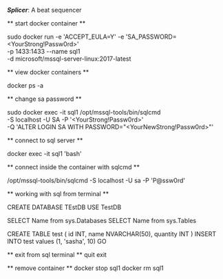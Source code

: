 ***Splicer***: A beat sequencer

** start docker container **

sudo docker run -e 'ACCEPT_EULA=Y' -e 'SA_PASSWORD=<YourStrong!Passw0rd>' \
   -p 1433:1433 --name sql1 \
   -d microsoft/mssql-server-linux:2017-latest


** view docker containers **

docker ps -a 


** change sa password **

sudo docker exec -it sql1 /opt/mssql-tools/bin/sqlcmd \
   -S localhost -U SA -P '<YourStrong!Passw0rd>' \
   -Q 'ALTER LOGIN SA WITH PASSWORD="<YourNewStrong!Passw0rd>"'


** connect to sql server **

docker exec -it sql1 'bash'


** connect inside the container with sqlcmd **

/opt/mssql-tools/bin/sqlcmd -S localhost -U sa -P 'P@ssw0rd'


** working with sql from terminal **

CREATE DATABASE TEstDB
USE TestDB

SELECT Name from sys.Databases
SELECT Name from sys.Tables

CREATE TABLE test ( id INT, name NVARCHAR(50), quantity INT )
INSERT INTO test values (1, 'sasha', 10)
GO


** exit from sql terminal **
quit
exit


** remove container **
docker stop sql1
docker rm sql1